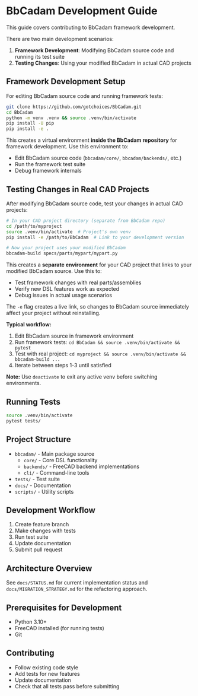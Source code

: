 # BbCadam Development Guide

This guide covers contributing to BbCadam framework development.

There are two main development scenarios:

1. **Framework Development**: Modifying BbCadam source code and running its test suite
2. **Testing Changes**: Using your modified BbCadam in actual CAD projects

## Framework Development Setup

For editing BbCadam source code and running framework tests:

```bash
git clone https://github.com/gotchoices/BbCadam.git
cd BbCadam
python -m venv .venv && source .venv/bin/activate
pip install -U pip
pip install -e .
```

This creates a virtual environment **inside the BbCadam repository** for framework development. Use this environment to:
- Edit BbCadam source code (`bbcadam/core/`, `bbcadam/backends/`, etc.)
- Run the framework test suite
- Debug framework internals

## Testing Changes in Real CAD Projects

After modifying BbCadam source code, test your changes in actual CAD projects:

```bash
# In your CAD project directory (separate from BbCadam repo)
cd /path/to/myproject
source .venv/bin/activate  # Project's own venv
pip install -e /path/to/BbCadam  # Link to your development version

# Now your project uses your modified BbCadam
bbcadam-build specs/parts/mypart/mypart.py
```

This creates a **separate environment** for your CAD project that links to your modified BbCadam source. Use this to:
- Test framework changes with real parts/assemblies
- Verify new DSL features work as expected
- Debug issues in actual usage scenarios

The `-e` flag creates a live link, so changes to BbCadam source immediately affect your project without reinstalling.

**Typical workflow:**
1. Edit BbCadam source in framework environment
2. Run framework tests: `cd BbCadam && source .venv/bin/activate && pytest`
3. Test with real project: `cd myproject && source .venv/bin/activate && bbcadam-build ...`
4. Iterate between steps 1-3 until satisfied

**Note:** Use `deactivate` to exit any active venv before switching environments.

## Running Tests

```bash
source .venv/bin/activate
pytest tests/
```

## Project Structure

- `bbcadam/` - Main package source
  - `core/` - Core DSL functionality
  - `backends/` - FreeCAD backend implementations
  - `cli/` - Command-line tools
- `tests/` - Test suite
- `docs/` - Documentation
- `scripts/` - Utility scripts

## Development Workflow

1. Create feature branch
2. Make changes with tests
3. Run test suite
4. Update documentation
5. Submit pull request

## Architecture Overview

See `docs/STATUS.md` for current implementation status and `docs/MIGRATION_STRATEGY.md` for the refactoring approach.

## Prerequisites for Development

- Python 3.10+
- FreeCAD installed (for running tests)
- Git

## Contributing

- Follow existing code style
- Add tests for new features
- Update documentation
- Check that all tests pass before submitting
